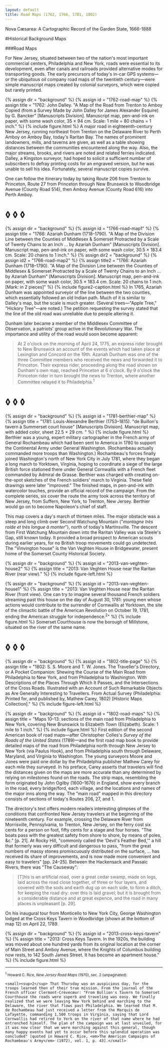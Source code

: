 ```yaml
---
layout: default
title: Road Maps (1762, 1766, 1781, 1802)
---
```


<p class="type">Nova Cæsarea: A Cartographic Record of the Garden State, 1666-1888</p>

#Historical Background Maps

###Road Maps

<p class="dropCap">
	For New Jersey, situated between two of the nation's most important commercial centers, Philadelphia and New York, roads were essential to its development, even after canals and railroads provided alternative modes for transporting goods. The early precursors of today's in-car GPS systems—or the ubiquitous oil company road maps of the twentieth century—were simple manuscript maps created by colonial surveyors, which were copied but rarely printed.
</p>

{% assign dir = "background" %}
{% assign id = "1762-road-map" %}
{% assign title = "1762: John Dalley. &quot;A Map of the Road from Trenton to Amboy Copied (from a Survey Made by John Dalley for James Alexander Esquire) by G. Bancker&quot; [Manuscripts Division]. Manuscript map, pen-and-ink on paper, with some wash color, 35 × 94 cm. Scale: 1 mile = 80 chains = 1 inch." %}
{% include figure.html %}
A major road in eighteenth-century New Jersey, running northeast from Trenton on the Delaware River to Perth Amboy on Amboy Bay, today's Raritan Bay. The names of prominent landowners, mills, and taverns are given, as well as a table showing distances between the communities encountered along the way. Also, the major streams, brooks, and rivers are noted and related ferries indicated. Dalley, a Kingston surveyor, had hoped to solicit a sufficient number of subscribers to defray printing costs for an engraved version, but he was unable to sell his idea. Fortunately, several manuscript copies survive.

One can follow the itinerary today by taking Route 206 from Trenton to Princeton, Route 27 from Princeton through New Brunswick to Woodbridge Avenue (County Road 514), then Amboy Avenue (County Road 616) into Perth Amboy.

<h1 class="fancy nobg">◊ ◊ ◊</h1>

{% assign dir = "background" %}
{% assign id = "1766-road-map1" %}
{% assign title = "1766: Azariah Dunham (1718–1790). &quot;A Map of the Division Line between the Counties of Middlesex & Somerset Protracted by a Scale of Twenty Chains to an Inch ... by Azariah Dunham&quot; [Manuscripts Division]. Manuscript map, pen-and-ink on paper, with some wash color, 30.5 × 183.4 cm. Scale: 20 chains to 1 inch." %}
{% assign dir2 = "background" %}
{% assign id2 = "1766-road-map2" %}
{% assign title2 = "1766: Azariah Dunham (1718–1790). &quot;A Map of the Division Line between the Counties of Middlesex & Somerset Protracted by a Scale of Twenty Chains to an Inch ... by Azariah Dunham&quot; [Manuscripts Division]. Manuscript map, pen-and-ink on paper, with some wash color, 30.5 × 183.4 cm. Scale: 20 chains to 1 inch. [Mark: in 2 pieces]" %}
{% include figure2-caption.html %}
In 1765, Azariah Dunham was appointed surveyor of the line between the two counties, which essentially followed an old Indian path. Much of it is similar to Dalley's map, but the scale is much greater. (Several trees—"Apple Tree," "Hickory Tree"—are noted.) The petition requesting the survey stated that the line of the old road was unreliable due to people altering it.

Dunham later became a member of the Middlesex Committee of Observation, a patriots' group active in the Revolutionary War. The importance and utility of the road would soon become apparent:

>At 2 o'clock on the morning of April 24, 1775, an express rider brought to New Brunswick an account of the events which had taken place at Lexington and Concord on the 19th. Azariah Dunham was one of the three Committee members who received the news and forwarded it to Princeton. Their express rider, proceeding along the road shown on Dunham's own map, reached Princeton at 6 o'clock. By 9 o'clock the Princeton rider in turn brought the news to Trenton, where another Committee relayed it to Philadelphia.<sup>1</sup>

<h1 class="fancy nobg">◊ ◊ ◊</h1>

{% assign dir = "background" %}
{% assign id = "1781-berthier-map" %}
{% assign title = "1781: Louis-Alexandre Berthier (1753–1815). &quot;de Buillon's tavern à Summerset court house&quot; [Manuscripts Division]. Manuscript map, with added color, sheet 22.5 × 29 cm. " %}
{% include figure.html %}
Berthier was a young, expert military cartographer in the French army of General Rochambeau which had been sent to America in 1780 to support the Continental Army under General Washington. (Rochambeau actually commanded more troops than Washington.) Rochambeau's forces finally joined Washington's north of New York City in July 1781, where they began a long march to Yorktown, Virginia, hoping to coordinate a siege of the large British force stationed there under General Cornwallis with a French fleet commanded by Admiral de Grasse. Berthier was charged with creating on-the-spot sketches of the French soldiers' march to Virginia. These field drawings were later "improved." The finished maps, in pen-and-ink with watercolor touches, provide an official record of the campaign. From the complete series, six cover the route the army took across the territory of New Jersey, from Suffern, New York, to Trenton, New Jersey. Berthier would go on to become Napoleon's chief of staff.

This map covers a day's march of thirteen miles. The major obstacle was a steep and long climb over Second Watchung Mountain ("_montagne très roide et très longue à monter_"), north of today's Martinsville. The descent from First Watchung Mountain down into the Raritan Valley was via Steele's Gap, still known today. It provided a broad prospect to American scouts during earlier years, for no British troop movements could go undetected. The "Vinvington house" is the Van Veghten House in Bridgewater, present home of the Somerset County Historical Society.

{% assign dir = "background" %}
{% assign id = "2013-van-veghten-house2" %}
{% assign title = "2013: Van Veghten House near the Raritan River (rear view)." %}
{% include figure-left.html %}

{% assign dir = "background" %}
{% assign id = "2013-van-veghten-house1" %}
{% assign title = "2013: Van Veghten House near the Raritan River (front view). One can try to imagine several thousand French soldiers streaming past this house on the day of August 30, 1781: young men whose actions would contribute to the surrender of Cornwallis at Yorktown, the site of the climactic battle of the American Revolution on October 19, 1781, ending the American struggle for independence.<sup>2</sup>" %}
{% include figure.html %}
Somerset Courthouse is now the borough of Millstone, situated on the river of the same name.

<h1 class="fancy nobg">◊ ◊ ◊</h1>

{% assign dir = "background" %}
{% assign id = "1802-title-page" %}
{% assign title = "1802: S. S. Moore and T. W. Jones. The Traveller's Directory, or A Pocket Companion: Shewing the Course of the Main Road from Philadelphia to New York, and from Philadelphia to Washington. With Descriptions of the Places Through Which It Passes, and the Intersections of the Cross Roads. Illustrated with an Account of Such Remarkable Objects as Are Generally Interesting to Travellers. From Actual Survey (Philadelphia: Printed for, and published by, Mathew Carey, 1802) [Historic Maps Collection]." %}
{% include figure-left.html %}

{% assign dir = "background" %}
{% assign id = "1802-road-maps" %}
{% assign title = "Maps 10–13: sections of the main road from Philadelphia to New York, covering New Brunswick to Elizabeth Town (Elizabeth). Scale: 1 mile to 1 inch." %}
{% include figure.html %}
First edition of the second American book of road maps—after Christopher Colles's _Survey of the Roads of the United States_ (1789)—and the first road map book to provide detailed maps of the road from Philadelphia north through New Jersey to New York (via Paulus Hook), and from Philadelphia south through Delaware, Maryland, and Virginia to Washington. The young surveyors Moore and Jones were paid one dollar by the Philadelphia publisher Mathew Carey for each mile they surveyed. In his preface, Carey asserts that travelers will find the distances given on the maps are more accurate than any determined by relying on milestones found on the roads. The strip maps, resembling the form originated by John Ogilby (1600–1676) in England, show every branch in the road, every bridge/ford, each village, and the locations and names of the major inns along the way. The "main road" mapped in this directory consists of sections of today's Routes 206, 27, and 1.

The directory's text offers modern readers interesting glimpses of the conditions that confronted New Jersey travelers at the beginning of the nineteenth century. For example, crossing the Delaware River from Morrisville, Pennsylvania, to Trenton, New Jersey, on the ferry cost six cents for a person on foot, fifty cents for a stage and four horses. "The boats pass with the greatest safety from shore to shore, by means of poles, &c." [p. 21]. At Rocky Hill, "commonly called the 'Devil's Feather Bed,'" a hill that formerly was very difficult and dangerous to pass, "from the great numbers of massy stones promiscuously distributed on the surface, ... has received its share of improvements, and is now made more convenient and easy to travelers" [pp. 24–25]. Between the Hackensack and Passaic Rivers, there was "The Causeway":

>[T]his is an artificial road, over a great cedar swamp, made on logs, laid across the road close together, of three or four layers, and covered with the sods and earth dug up on each side, to form a ditch, for keeping the road dry: over this is laid gravel; but it is brought from a considerable distance and at great expence, and the road in many places is unpleasant [p. 29].

On his inaugural tour from Monticello to New York City, George Washington lodged at the Cross Keys Tavern in Woodbridge (shown at the bottom of map 12) on April 22, 1789.

{% assign dir = "background" %}
{% assign id = "2013-cross-keys-tavern" %}
{% assign title = "2013: Cross Keys Tavern. In the 1920s, the building was moved about one hundred yards from its original location at the corner of Main Street and Amboy Avenue, where the Knights of Columbus building now rests, to 142 South James Street. It has become an apartment house." %}
{% include figure.html %}

---

<div class="footnotes">
    <small><sup>1</sup> Howard C. Rice, <em>New Jersey Road Maps</em> (1970), sec. 2 (unpaginated).</small>

    <small><sup>2</sup> That Thursday was an auspicious day, for the troops learned then of their true mission. From the journal of the French officer Clermont-Crèvecœur: "From Bullion's Tavern to Somerset Courthouse the roads were superb and traveling was easy. We finally realized that we were leaving New York behind and marching to the Delaware, the river that flows past Philadelphia. We learned that M. de Rochambeau had just received a letter from the Marquis de Lafayette, commanding 1,500 troops in Virginia, saying that Lord Cornwallis had retired to York on the river of that name where he had entrenched himself. The plan of the campaign was at last unveiled, for it was now clear that we were marching against this general, though many happy events had yet to occur before this splendid operation was concluded" [quoted in Howard C. Rice, <em>The American Campaigns of Rochambeau's Army</em> (1972), vol. 1, p. 43].</small>
</div>